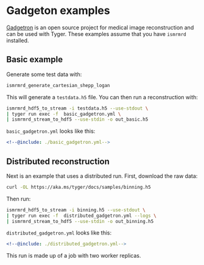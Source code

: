 # Gadgeton examples

[Gadgetron](https://github.com/gadgetron/gadgetron) is an open source project
for medical image reconstruction and can be used with Tyger. These examples
assume that you have `ismrmrd` installed.

## Basic example

Generate some test data with:

```bash
ismrmrd_generate_cartesian_shepp_logan
```

This will generate a `testdata.h5` file. You can then run a reconstruction with:

```bash
ismrmrd_hdf5_to_stream -i testdata.h5 --use-stdout \
| tyger run exec -f  basic_gadgetron.yml \
| ismrmrd_stream_to_hdf5 --use-stdin -o out_basic.h5
```

`basic_gadgetron.yml` looks like this:

```yaml
<!--@include: ./basic_gadgetron.yml-->
```

## Distributed reconstruction

Next is an example that uses a distributed run. First, download the raw data:

```bash
curl -OL https://aka.ms/tyger/docs/samples/binning.h5
```

Then run:

```bash
ismrmrd_hdf5_to_stream -i binning.h5 --use-stdout \
| tyger run exec -f  distributed_gadgetron.yml --logs \
| ismrmrd_stream_to_hdf5 --use-stdin -o out_binning.h5
```

`distributed_gadgetron.yml` looks like this:

```yaml
<!--@include: ./distributed_gadgetron.yml-->
```

This run is made up of a job with two worker replicas.
